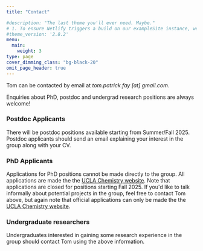 ```yaml
---
title: "Contact"

#description: "The last theme you'll ever need. Maybe."
# 1. To ensure Netlify triggers a build on our exampleSite instance, we need to change a file in the exampleSite directory.
#theme_version: '2.8.2'
menu:
  main:
    weight: 3
type: page
cover_dimming_class: "bg-black-20"
omit_page_header: true
---
```

Tom can be contacted by email at *tom.patrick.fay \[at\] gmail.com*.

Enquiries about PhD, postdoc and undergrad research positions are always welcome!  

### Postdoc Applicants

There will be postdoc positions available starting from Summer/Fall 2025. Postdoc applicants should send an email explaining your interest in the group along with your CV.

### PhD Applicants

Applications for PhD positions cannot be made directly to the group. All applications are made the the [UCLA Chemistry website](https://www.chemistry.ucla.edu/graduate/). Note that applications are closed for positions starting Fall 2025.
If you'd like to talk informally about potential projects in the group, feel free to contact Tom above, but again note that official applications can only be made the the [UCLA Chemistry website](https://www.chemistry.ucla.edu/graduate/). 

### Undergraduate researchers

Undergraduates interested in gaining some research experience in the group should contact Tom using the above information. 

